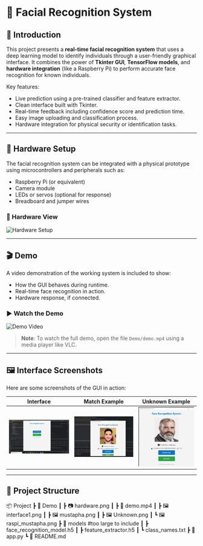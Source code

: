# 🧠 Facial Recognition System

## 📌 Introduction

This project presents a **real-time facial recognition system** that uses a deep learning model to identify individuals through a user-friendly graphical interface. It combines the power of **Tkinter GUI**, **TensorFlow models**, and **hardware integration** (like a Raspberry Pi) to perform accurate face recognition for known individuals.

Key features:
- Live prediction using a pre-trained classifier and feature extractor.
- Clean interface built with Tkinter.
- Real-time feedback including confidence score and prediction time.
- Easy image uploading and classification process.
- Hardware integration for physical security or identification tasks.

---

## 🔧 Hardware Setup

The facial recognition system can be integrated with a physical prototype using microcontrollers and peripherals such as:
- Raspberry Pi (or equivalent)
- Camera module
- LEDs or servos (optional for response)
- Breadboard and jumper wires

### 📸 Hardware View

![Hardware Setup](./Demo/hardware.png)

---

## 🎬 Demo

A video demonstration of the working system is included to show:
- How the GUI behaves during runtime.
- Real-time face recognition in action.
- Hardware response, if connected.

### ▶️ Watch the Demo

![Demo Video](./Demo/demo.png)

> **Note**: To watch the full demo, open the file `Demo/demo.mp4` using a media player like VLC.

---

## 🖼 Interface Screenshots

Here are some screenshots of the GUI in action:

| Interface | Match Example | Unknown Example |
|----------|----------------|-----------------|
| ![Interface](./Demo/interface1.png) | ![Mustapha](./Demo/mustapha.png) | ![Unknown](./Demo/Unknown.png) |

---

## 📁 Project Structure

📦 Project
┣ 📂 Demo
┃ ┣ 📷 hardware.png
┃ ┣ 📼 demo.mp4
┃ ┣ 🖼 interface1.png
┃ ┣ 🖼 mustapha.png
┃ ┣ 🖼 Unknown.png
┃ ┗ 🖼 raspi_mustapha.png
┣ 📂 models #too large to include
┃ ┣ face_recognition_model.h5
┃ ┣ feature_extractor.h5
┃ ┗ class_names.txt
┣ 📄 app.py
┗ 📄 README.md
